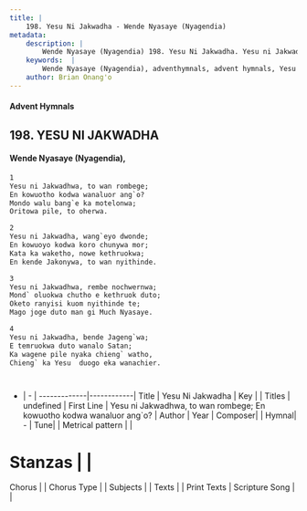 ```yaml
---
title: |
    198. Yesu Ni Jakwadha - Wende Nyasaye (Nyagendia)
metadata:
    description: |
        Wende Nyasaye (Nyagendia) 198. Yesu Ni Jakwadha. Yesu ni Jakwadhwa, to wan rombege; En kowuotho kodwa wanaluor ang`o? Mondo walu bang`e ka motelonwa; Oritowa pile, to oherwa.  
    keywords:  |
        Wende Nyasaye (Nyagendia), adventhymnals, advent hymnals, Yesu Ni Jakwadha, Yesu ni Jakwadhwa, to wan rombege; En kowuotho kodwa wanaluor ang`o?. 
    author: Brian Onang'o
---
```


#### Advent Hymnals
## 198. YESU NI JAKWADHA
####  Wende Nyasaye (Nyagendia),

```txt
1
Yesu ni Jakwadhwa, to wan rombege;
En kowuotho kodwa wanaluor ang`o?
Mondo walu bang`e ka motelonwa;
Oritowa pile, to oherwa.

2
Yesu ni Jakwadha, wang`eyo dwonde;
En kowuoyo kodwa koro chunywa mor;
Kata ka waketho, nowe kethruokwa;
En kende Jakonywa, to wan nyithinde.

3
Yesu ni Jakwadhwa, rembe nochwernwa;
Mond` oluokwa chutho e kethruok duto;
Oketo ranyisi kuom nyithinde te;
Mago joge duto man gi Much Nyasaye.

4
Yesu ni Jakwadha, bende Jageng`wa;
E temruokwa duto wanalo Satan;
Ka wagene pile nyaka chieng` watho,
Chieng` ka Yesu  duogo eka wanachier.




```

- |   -  |
-------------|------------|
Title | Yesu Ni Jakwadha |
Key |  |
Titles | undefined |
First Line | Yesu ni Jakwadhwa, to wan rombege; En kowuotho kodwa wanaluor ang`o? |
Author | 
Year | 
Composer| |
Hymnal|  - |
Tune|  |
Metrical pattern | |
# Stanzas |  |
Chorus |  |
Chorus Type |  |
Subjects | |
Texts |  |
Print Texts | 
Scripture Song |  |
    

